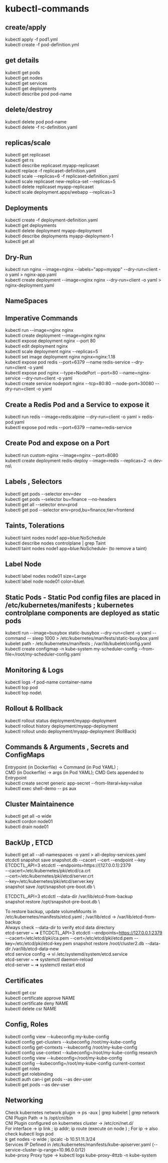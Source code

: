 # kubectl-commands


## create/apply

kubectl apply -f pod1.yml \
kubectl create -f pod-definition.yml

## get details
kubectl get pods \
kubectl get nodes \
kubectl get services \
kubectl get deployments \
kubectl describe pod pod-name 
## delete/destroy
kubectl delete pod pod-name\
kubectl delete -f rc-definition.yaml
## replicas/scale
kubectl get replicaset\
kubectl get rs\
kubectl describe replicaset myapp-replicaset\
kubectl replace -f replicaset-definition.yaml\
kubectl scale --replicas=6 -f replicaset-definition.yaml\
kubectl scale replicaset new-replica-set --replicas=5\
kubectl delete replicaset myapp-replicaset\
kubectl scale deployment.apps/webapp --replicas=3
## Deployments
kubectl create -f deployment-definition.yaml\
kubectl get deployments\
kubectl delete deployment myapp-deployment\
kubectl describe deployments myapp-deployment-1\
kubectl get all
## Dry-Run
kubectl run nginx --image=nginx --labels="app=myapp" --dry-run=client -o yaml > nginx-app.yaml\
kubectl create deployment --image=nginx nginx --dry-run=client -o yaml > nginx-deployment.yaml
## NameSpaces

## Imperative Commands
kubectl run --image=nginx nginx\
kubectl create deployment --image=nginx nginx\
kubectl expose deployment nginx --port 80\
kubectl edit deployment nginx\
kubectl scale deployment nginx --replicas=5\
kubectl set image deployment nginx nginx=nginx:1.18\
kubectl expose pod redis --port=6379 --name redis-service --dry-run=client -o yaml\
kubectl expose pod nginx --type=NodePort --port=80 --name=nginx-service --dry-run=client -o yaml\
kubectl create service nodeport nginx --tcp=80:80 --node-port=30080 --dry-run=client -o yaml

## Create a Redis Pod and a Service to expose it
kubectl run redis --image=redis:alpine --dry-run=client -o yaml > redis-pod.yaml\
kubectl expose pod redis --port=6379 --name=redis-service

## Create Pod and expose on a Port
kubectl run custom-nginx --image=nginx --port=8080\
kubectl create deployment redis-deploy --image=redis --replicas=2 -n dev-ns\

## Labels , Selectors
kubectl get pods --selector env=dev\
kubectl get pods --selector bu=finance --no-headers\
kubectl get all --selector env=prod\
kubectl get pod --selector env=prod,bu=finance,tier=frontend
## Taints, Tolerations
kubectl taint nodes node1 app=blue:NoSchedule\
kubectl describe nodes controlplane | grep Taint\
kubectl taint nodes node1 app=blue:NoSchedule- (to remove a taint)
## Label Node
kubectl label nodes node01 size=Large\
kubectl label node node01 color=blue\
## Static Pods - Static Pod config files are placed in /etc/kubernetes/manifests ; kubernetes controlplane components are deployed as static pods
kubectl run --image=busybox static-busybox --dry-run=client -o yaml --command -- sleep 1000 > /etc/kubernetes/manifests/static-busybox.yaml\
kubelet path - /etc/kubernetes/manifests ; /var/lib/kubelet/config.yaml\
kubectl create configmap -n kube-system my-scheduler-config --from-file=/root/my-scheduler-config.yaml 
## Monitoring & Logs
kubectl logs -f pod-name container-name\
kubectl top pod\
kubectl top node\
## Rollout & Rollback
kubectl rollout status deployment/myapp-deployment\
kubectl rollout history deployment/myapp-deployment\
kubectl rollout undo deployment/myapp-deployment (RollBack)
## Commands & Arguments , Secrets and ConfigMaps
Entrypoint (in Dockerfile) -> Command (in Pod YAML) ; \
CMD (in Dockerfile) -> args (in Pod YAML); CMD Gets appended to Entrypoint \
kubectl create secret generic app-secret --from-literal=key=value \
kubectl exec shell-demo -- ps aux
## Cluster Maintainence
kubectl get all -o wide \
kubectl cordon node01 \
kubectl drain node01 
## BackUp , ETCD
kubectl get all --all-namespaces -o yaml > all-deploy-services.yaml \
etcdctl snapshot save snapshot.db --cacert --cert --endpoint --key \
ETCDCTL_API=3 etcdctl --endpoints=https://[127.0.0.1]:2379 \
--cacert=/etc/kubernetes/pki/etcd/ca.crt \
--cert=/etc/kubernetes/pki/etcd/server.crt \
--key=/etc/kubernetes/pki/etcd/server.key \
snapshot save /opt/snapshot-pre-boot.db \

ETCDCTL_API=3 etcdctl  --data-dir /var/lib/etcd-from-backup \
snapshot restore /opt/snapshot-pre-boot.db \

To restore backup, update volumeMounts in /etc/kubernetes/manifests/etcd.yaml ; /var/lib/etcd -> /var/lib/etcd-from-backup \
Always check --data-dir to verify etcd data directory \
etcd-server ~ ➜  ETCDCTL_API=3 etcdctl --endpoints=https://127.0.0.1:2379 --cacert=/etc/etcd/pki/ca.pem --cert=/etc/etcd/pki/etcd.pem --key=/etc/etcd/pki/etcd-key.pem snapshot restore /root/cluster2.db --data-dir /var/lib/etcd-data-new \
etcd service config -> vi /etc/systemd/system/etcd.service \
etcd-server ~ ➜  systemctl daemon-reload \
etcd-server ~ ➜  systemctl restart etcd
## Certificates
kubectl get csr \
kubectl certificate approve NAME \
kubectl certificate deny NAME \
kubectl delete csr NAME
## Config, Roles
kubectl config view --kubeconfig my-kube-config \
kubectl config get-clusters --kubeconfig /root/my-kube-config \
kubectl config get-contexts --kubeconfig /root/my-kube-config \
kubectl config use-context --kubeconfig=/root/my-kube-config research \
kubectl config view --kubeconfig=/root/my-kube-config \
kubectl config --kubeconfig=/root/my-kube-config current-context \
kubectl get roles \
kubectl get rolebinding \
kubectl auth can-i get pods --as dev-user \
kubectl get pods --as dev-user 
## Networking
Check kubernetes network plugin -> ps -aux | grep kubelet | grep network \
CNI Plugin Path -> ls /opt/cni/bin \
CNI Plugin configured on kubernetes cluster -> /etc/cni/net.d/ \
For interface -> ip link ; ip addr; ip route (execute on node )  ; For ip -> also check kubectl logs pod \
k get nodes -o wide ; ipcalc -b 10.51.11.3/24 \
Services IP Defined in /etc/kubernetes/manifests/kube-apiserver.yaml (--service-cluster-ip-range=10.96.0.0/12) \
kube-proxy Proxy type -> kubectl logs kube-proxy-4ttzb -n kube-system 












